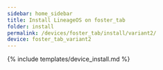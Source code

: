 ```yaml
---
sidebar: home_sidebar
title: Install LineageOS on foster_tab
folder: install
permalink: /devices/foster_tab/install/variant2/
device: foster_tab_variant2
---
```

{% include templates/device_install.md %}
